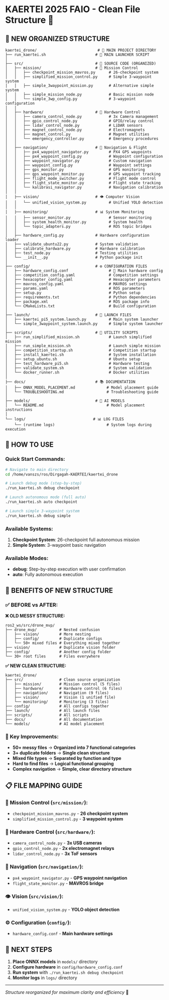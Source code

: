 # KAERTEI 2025 FAIO - Clean File Structure 🚁

## 📁 NEW ORGANIZED STRUCTURE

```
kaertei_drone/                           # 🎯 MAIN PROJECT DIRECTORY
├── run_kaertei.sh                      # 🚀 MAIN LAUNCHER SCRIPT
│
├── src/                                # 📝 SOURCE CODE (ORGANIZED)
│   ├── mission/                        # 🎯 Mission Control
│   │   ├── checkpoint_mission_mavros.py      # 26-checkpoint system
│   │   ├── simplified_mission_control.py     # Simple 3-waypoint system
│   │   ├── simple_3waypoint_mission.py       # Alternative simple system
│   │   ├── simple_mission_node.py            # Basic mission node
│   │   └── simple_3wp_config.py              # 3-waypoint configuration
│   │
│   ├── hardware/                       # 🔧 Hardware Control
│   │   ├── camera_control_node.py            # 3x Camera management
│   │   ├── gpio_control_node.py              # GPIO/relay control
│   │   ├── lidar_control_node.py             # LiDAR sensors
│   │   ├── magnet_control_node.py            # Electromagnets
│   │   ├── magnet_control.py                 # Magnet utilities
│   │   └── emergency_controller.py           # Emergency procedures
│   │
│   ├── navigation/                     # 🧭 Navigation & Flight
│   │   ├── px4_waypoint_navigator.py         # PX4 GPS waypoints
│   │   ├── px4_waypoint_config.py            # Waypoint configuration
│   │   ├── waypoint_navigator.py             # Custom navigation
│   │   ├── waypoint_config.py                # Waypoint settings
│   │   ├── gps_monitor.py                    # GPS monitoring
│   │   ├── gps_waypoint_monitor.py           # GPS waypoint tracking
│   │   ├── flight_mode_switcher.py           # Flight mode control
│   │   ├── flight_state_monitor.py           # Flight state tracking
│   │   └── kalibrasi_navigator.py            # Navigation calibration
│   │
│   ├── vision/                         # 👁️ Computer Vision
│   │   └── unified_vision_system.py          # Unified YOLO detection
│   │
│   ├── monitoring/                     # 📊 System Monitoring
│   │   ├── sensor_monitor.py                 # Sensor monitoring
│   │   ├── system_health_monitor.py          # System health
│   │   └── topic_adapters.py                 # ROS topic bridges
│   │
│   ├── hardware_config.py              # Hardware configuration loader
│   ├── validate_ubuntu22.py            # System validation
│   ├── calibrate_hardware.py           # Hardware calibration
│   ├── test_node.py                    # Testing utilities
│   └── __init__.py                     # Python package init
│
├── config/                             # ⚙️ CONFIGURATION FILES
│   ├── hardware_config.conf                  # 🔧 Main hardware config
│   ├── competition_config.yaml               # Competition settings
│   ├── hexacopter_config.yaml                # Hexacopter parameters
│   ├── mavros_config.yaml                    # MAVROS settings
│   ├── params.yaml                           # ROS parameters
│   ├── setup.py                              # Python setup
│   ├── requirements.txt                      # Python dependencies
│   ├── package.xml                           # ROS package info
│   └── CMakeLists.txt                        # Build configuration
│
├── launch/                             # 🚀 LAUNCH FILES
│   ├── kaertei_pi5_system.launch.py          # Main system launcher
│   └── simple_3waypoint_system.launch.py     # Simple system launcher
│
├── scripts/                            # 📜 UTILITY SCRIPTS
│   ├── run_simplified_mission.sh             # Launch simplified mission
│   ├── run_simple_mission.sh                 # Launch simple mission
│   ├── competition_startup.sh                # Competition startup
│   ├── install_kaertei.sh                    # System installation
│   ├── setup_ubuntu.sh                       # Ubuntu setup
│   ├── test_hardware_pi5.sh                  # Hardware testing
│   ├── validate_system.sh                    # System validation
│   └── docker_runner.sh                      # Docker utilities
│
├── docs/                               # 📚 DOCUMENTATION
│   ├── ONNX_MODEL_PLACEMENT.md              # Model placement guide
│   └── TROUBLESHOOTING.md                   # Troubleshooting guide
│
├── models/                             # 🤖 AI MODELS
│   └── README.md                            # Model placement instructions
│
└── logs/                              # 📊 LOG FILES
    └── (runtime logs)                       # System logs during execution
```

## 🚀 HOW TO USE

### Quick Start Commands:
```bash
# Navigate to main directory
cd /home/vanszs/ros/Dirgagah-KAERTEI/kaertei_drone

# Launch debug mode (step-by-step)
./run_kaertei.sh debug checkpoint

# Launch autonomous mode (full auto)
./run_kaertei.sh auto checkpoint

# Launch simple 3-waypoint system
./run_kaertei.sh debug simple
```

### Available Systems:
1. **Checkpoint System**: 26-checkpoint full autonomous mission
2. **Simple System**: 3-waypoint basic navigation

### Available Modes:
- **debug**: Step-by-step execution with user confirmation
- **auto**: Fully autonomous execution

## 🎯 BENEFITS OF NEW STRUCTURE

### ✅ BEFORE vs AFTER:

**❌ OLD MESSY STRUCTURE:**
```
ros2_ws/src/drone_mvp/
├── drone_mvp/          # Nested confusion
│   ├── vision/         # More nesting
│   ├── config/         # Duplicate configs
│   └── 50+ mixed files # Everything mixed together
├── vision/             # Duplicate vision folder
├── config/             # Another config folder
└── 30+ root files      # Files everywhere
```

**✅ NEW CLEAN STRUCTURE:**
```
kaertei_drone/
├── src/                # Clean source organization
│   ├── mission/        # Mission control (5 files)
│   ├── hardware/       # Hardware control (6 files)  
│   ├── navigation/     # Navigation (9 files)
│   ├── vision/         # Vision (1 unified file)
│   └── monitoring/     # Monitoring (3 files)
├── config/             # All configs together
├── launch/             # All launch files
├── scripts/            # All scripts
├── docs/               # All documentation
└── models/             # AI model placement
```

### 🎯 Key Improvements:
- **50+ messy files** → **Organized into 7 functional categories**
- **3+ duplicate folders** → **Single clean structure**
- **Mixed file types** → **Separated by function and type**
- **Hard to find files** → **Logical functional grouping**
- **Complex navigation** → **Simple, clear directory structure**

## 📋 FILE MAPPING GUIDE

### 🎯 Mission Control (`src/mission/`):
- `checkpoint_mission_mavros.py` - **26 checkpoint system**
- `simplified_mission_control.py` - **3 waypoint system**

### 🔧 Hardware Control (`src/hardware/`):
- `camera_control_node.py` - **3x USB cameras**
- `gpio_control_node.py` - **2x electromagnet relays**
- `lidar_control_node.py` - **3x ToF sensors**

### 🧭 Navigation (`src/navigation/`):
- `px4_waypoint_navigator.py` - **GPS waypoint navigation**
- `flight_state_monitor.py` - **MAVROS bridge**

### 👁️ Vision (`src/vision/`):
- `unified_vision_system.py` - **YOLO object detection**

### ⚙️ Configuration (`config/`):
- `hardware_config.conf` - **Main hardware settings**

## 🚀 NEXT STEPS

1. **Place ONNX models** in `models/` directory
2. **Configure hardware** in `config/hardware_config.conf`
3. **Run system** with `./run_kaertei.sh debug checkpoint`
4. **Monitor logs** in `logs/` directory

---
*Structure reorganized for maximum clarity and efficiency* 🎯
